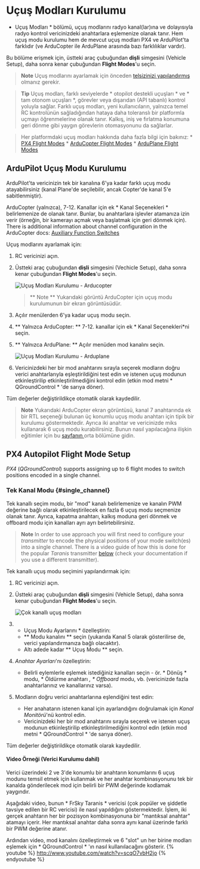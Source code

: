 # Uçuş Modları Kurulumu

* Uçuş Modları * bölümü, uçuş modlarını radyo kanal(lar)ına ve dolayısıyla radyo kontrol vericinizdeki anahtarlara eşlemenize olanak tanır. Hem uçuş modu kurulumu hem de mevcut uçuş modları PX4 ve ArduPilot'ta farklıdır (ve ArduCopter ile ArduPlane arasında bazı farklılıklar vardır).

Bu bölüme erişmek için, üstteki araç çubuğundan **dişli** simgesini (Vehicle Setup), daha sonra kenar çubuğundan **Flight Modes**'u seçin.

> **Note** Uçuş modlarını ayarlamak için önceden [ telsizinizi yapılandırmış ](../SetupView/Radio.md) olmanız gerekir.

<span></span>

> **Tip** Uçuş modları, farklı seviyelerde * otopilot destekli uçuşları * ve * tam otonom uçuşları *, görevler veya dışarıdan (API tabanlı) kontrol yoluyla sağlar. Farklı uçuş modları, yeni kullanıcıların, yalnızca temel RC kontrolünün sağladığından hataya daha toleranslı bir platformla uçmayı öğrenmelerine olanak tanır. Kalkış, iniş ve fırlatma konumuna geri dönme gibi yaygın görevlerin otomasyonunu da sağlarlar.

<div>
</div>

> Her platformdaki uçuş modları hakkında daha fazla bilgi için bakınız: * [PX4 Flight Modes](https://docs.px4.io/en/flight_modes/) * [ArduCopter Flight Modes](http://ardupilot.org/copter/docs/flight-modes.html) * [ArduPlane Flight Modes](http://ardupilot.org/plane/docs/flight-modes.html)

## ArduPilot Uçuş Modu Kurulumu

ArduPilot'ta vericinizin tek bir kanalına 6'ya kadar farklı uçuş modu atayabilirsiniz (kanal Plane'de seçilebilir, ancak Copter'de kanal 5'e sabitlenmiştir).

ArduCopter (yalnızca), 7-12. Kanallar için ek * Kanal Seçenekleri * belirlemenize de olanak tanır. Bunlar, bu anahtarlara işlevler atamanıza izin verir (örneğin, bir kamerayı açmak veya başlatmak için geri dönmek için). There is additional information about channel configuration in the ArduCopter docs: [Auxiliary Function Switches](https://ardupilot.org/copter/docs/channel-7-and-8-options.html#channel-7-and-8-options)

Uçuş modlarını ayarlamak için:

1. RC vericinizi açın.
2. Üstteki araç çubuğundan **dişli** simgesini (Vechicle Setup), daha sonra kenar çubuğundan **Flight Modes**'u seçin.
    
    ![Uçuş Modları Kurulumu - Arducopter](../../assets/setup/flight_modes_copter_ardupilot.jpg)
    
    > ** Note ** Yukarıdaki görüntü ArduCopter için uçuş modu kurulumunun bir ekran görüntüsüdür.

3. Açılır menülerden 6'ya kadar uçuş modu seçin.

4. ** Yalnızca ArduCopter: ** 7-12. kanallar için ek * Kanal Seçenekleri*ni seçin.
5. ** Yalnızca ArduPlane: ** Açılır menüden mod kanalını seçin.
    
    ![Uçuş Modları Kurulumu - Arduplane](../../assets/setup/flight_modes_plane_ardupilot.jpg)

6. Vericinizdeki her bir mod anahtarını sırayla seçerek modların doğru verici anahtarlarıyla eşleştirildiğini test edin ve istenen uçuş modunun etkinleştirilip etkinleştirilmediğini kontrol edin (etkin mod metni * QGroundControl * 'de sarıya döner).

Tüm değerler değiştirildikçe otomatik olarak kaydedilir.

> **Note** Yukarıdaki ArduCopter ekran görüntüsü, kanal 7 anahtarında ek bir RTL seçeneği bulunan üç konumlu uçuş modu anahtarı için tipik bir kurulumu göstermektedir. Ayrıca iki anahtar ve vericinizde miks kullanarak 6 uçuş modu kurabilirsiniz. Bunun nasıl yapılacağına ilişkin eğitimler için bu [ sayfanın ](http://ardupilot.org/copter/docs/common-rc-transmitter-flight-mode-configuration.html#common-rc-transmitter-flight-mode-configuration) orta bölümüne gidin.

## PX4 Autopilot Flight Mode Setup

*PX4* (*QGroundControl*) supports assigning up to 6 flight modes to switch positions encoded in a single channel.

### Tek Kanal Modu {#single_channel}

Tek kanallı seçim modu, bir "mod" kanalı belirlemenize ve kanalın PWM değerine bağlı olarak etkinleştirilecek en fazla 6 uçuş modu seçmenize olanak tanır. Ayrıca, kapatma anahtarı, kalkış moduna geri dönmek ve offboard modu için kanalları ayrı ayrı belirtebilirsiniz.

> **Note** In order to use approach you will first need to configure your *transmitter* to encode the physical positions of your mode switch(es) into a single channel. There is a video guide of how this is done for the popular *Taranis* transmitter [below](#taranis_setup) (check your documentation if you use a different transmitter).

Tek kanallı uçuş modu seçimini yapılandırmak için:

1. RC vericinizi açın.
2. Üstteki araç çubuğundan **dişli** simgesini (Vehicle Setup), daha sonra kenar çubuğundan **Flight Modes**'u seçin.
    
    ![Çok kanallı uçuş modları](../../assets/setup/flight_modes_single_channel_px4.jpg)

3. * Uçuş Modu Ayarlarını * özelleştirin:
    
    - ** Modu kanalını ** seçin (yukarıda Kanal 5 olarak gösterilirse de, verici yapılandırmanıza bağlı olacaktır). 
    - Altı adede kadar ** Uçuş Modu ** seçin.
4. *Anahtar Ayarları*'nı özelleştirin: 
    - Belirli eylemlerle eşlemek istediğiniz kanalları seçin - ör. * Dönüş * modu, * Öldürme anahtarı *, * Offboard* modu, vb. (vericinizde fazla anahtarlarınız ve kanallarınız varsa).
5. Modların doğru verici anahtarlarına eşlendiğini test edin: 
    - Her anahatarın istenen kanal için ayarlandığını doğrulamak için *Kanal Monitörü*'nü kontrol edin.
    - Vericinizdeki her bir mod anahtarını sırayla seçerek ve istenen uçuş modunun etkinleştirilip etkinleştirilmediğini kontrol edin (etkin mod metni * QGroundControl * 'de sarıya döner).

Tüm değerler değiştirildikçe otomatik olarak kaydedilir.

#### Video Örneği (Verici Kurulumu dahil)

Verici üzerindeki 2 ve 3'de konumlu bir anahtarın konumlarını 6 uçuş modunu temsil etmek için kullanmak ve her anahtar kombinasyonunu tek bir kanalda gönderilecek mod için belirli bir PWM değerinde kodlamak yaygındır.

Aşağıdaki video, bunun * FrSky Taranis * vericisi (çok popüler ve şiddetle tavsiye edilen bir RC vericisi) ile nasıl yapıldığını göstermektedir. İşlem, iki gerçek anahtarın her bir pozisyon kombinasyonuna bir "mantıksal anahtar" atamayı içerir. Her mantıksal anahtar daha sonra aynı kanal üzerinde farklı bir PWM değerine atanır.

<a id="taranis_setup"></a>
Ardından video, mod kanalını özelleştirmek ve 6 "slot" un her birine modları eşlemek için * QGroundControl * 'ın nasıl kullanılacağını gösterir. {% youtube %} http://www.youtube.com/watch?v=scqO7vbH2jo {% endyoutube %}